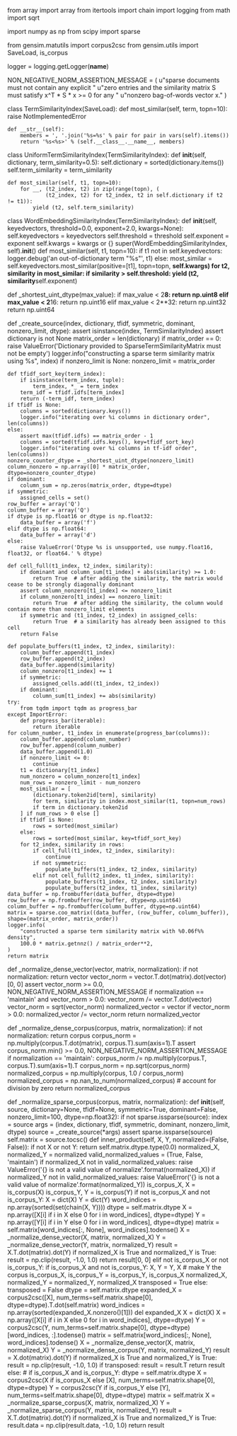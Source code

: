 from array import array
from itertools import chain
import logging
from math import sqrt

import numpy as np
from scipy import sparse

from gensim.matutils import corpus2csc
from gensim.utils import SaveLoad, is_corpus

logger = logging.getLogger(__name__)

NON_NEGATIVE_NORM_ASSERTION_MESSAGE = (
    u"sparse documents must not contain any explicit "
    u"zero entries and the similarity matrix S must satisfy x^T * S * x >= 0 for any "
    u"nonzero bag-of-words vector x."
)

class TermSimilarityIndex(SaveLoad):
    def most_similar(self, term, topn=10):
        raise NotImplementedError

    def __str__(self):
        members = ', '.join('%s=%s' % pair for pair in vars(self).items())
        return '%s<%s>' % (self.__class__.__name__, members)

class UniformTermSimilarityIndex(TermSimilarityIndex):
    def __init__(self, dictionary, term_similarity=0.5):
        self.dictionary = sorted(dictionary.items())
        self.term_similarity = term_similarity

    def most_similar(self, t1, topn=10):
        for __, (t2_index, t2) in zip(range(topn), (
                (t2_index, t2) for t2_index, t2 in self.dictionary if t2 != t1)):
            yield (t2, self.term_similarity)

class WordEmbeddingSimilarityIndex(TermSimilarityIndex):
    def __init__(self, keyedvectors, threshold=0.0, exponent=2.0, kwargs=None):
        self.keyedvectors = keyedvectors
        self.threshold = threshold
        self.exponent = exponent
        self.kwargs = kwargs or {}
        super(WordEmbeddingSimilarityIndex, self).__init__()
    def most_similar(self, t1, topn=10):
        if t1 not in self.keyedvectors:
            logger.debug('an out-of-dictionary term "%s"', t1)
        else:
            most_similar = self.keyedvectors.most_similar(positive=[t1], topn=topn, **self.kwargs)
            for t2, similarity in most_similar:
                if similarity > self.threshold:
                    yield (t2, similarity**self.exponent)

def _shortest_uint_dtype(max_value):
    if max_value < 2**8:
        return np.uint8
    elif max_value < 2**16:
        return np.uint16
    elif max_value < 2**32:
        return np.uint32
    return np.uint64

def _create_source(index, dictionary, tfidf, symmetric, dominant, nonzero_limit, dtype):
    assert isinstance(index, TermSimilarityIndex)
    assert dictionary is not None
    matrix_order = len(dictionary)
    if matrix_order == 0:
        raise ValueError('Dictionary provided to SparseTermSimilarityMatrix must not be empty')
    logger.info("constructing a sparse term similarity matrix using %s", index)
    if nonzero_limit is None:
        nonzero_limit = matrix_order

    def tfidf_sort_key(term_index):
        if isinstance(term_index, tuple):
            term_index, *_ = term_index
        term_idf = tfidf.idfs[term_index]
        return (-term_idf, term_index)
    if tfidf is None:
        columns = sorted(dictionary.keys())
        logger.info("iterating over %i columns in dictionary order", len(columns))
    else:
        assert max(tfidf.idfs) == matrix_order - 1
        columns = sorted(tfidf.idfs.keys(), key=tfidf_sort_key)
        logger.info("iterating over %i columns in tf-idf order", len(columns))
    nonzero_counter_dtype = _shortest_uint_dtype(nonzero_limit)
    column_nonzero = np.array([0] * matrix_order, dtype=nonzero_counter_dtype)
    if dominant:
        column_sum = np.zeros(matrix_order, dtype=dtype)
    if symmetric:
        assigned_cells = set()
    row_buffer = array('Q')
    column_buffer = array('Q')
    if dtype is np.float16 or dtype is np.float32:
        data_buffer = array('f')
    elif dtype is np.float64:
        data_buffer = array('d')
    else:
        raise ValueError('Dtype %s is unsupported, use numpy.float16, float32, or float64.' % dtype)

    def cell_full(t1_index, t2_index, similarity):
        if dominant and column_sum[t1_index] + abs(similarity) >= 1.0:
            return True  # after adding the similarity, the matrix would cease to be strongly diagonally dominant
        assert column_nonzero[t1_index] <= nonzero_limit
        if column_nonzero[t1_index] == nonzero_limit:
            return True  # after adding the similarity, the column would contain more than nonzero_limit elements
        if symmetric and (t1_index, t2_index) in assigned_cells:
            return True  # a similarity has already been assigned to this cell
        return False
    
    def populate_buffers(t1_index, t2_index, similarity):
        column_buffer.append(t1_index)
        row_buffer.append(t2_index)
        data_buffer.append(similarity)
        column_nonzero[t1_index] += 1
        if symmetric:
            assigned_cells.add((t1_index, t2_index))
        if dominant:
            column_sum[t1_index] += abs(similarity)
    try:
        from tqdm import tqdm as progress_bar
    except ImportError:
        def progress_bar(iterable):
            return iterable
    for column_number, t1_index in enumerate(progress_bar(columns)):
        column_buffer.append(column_number)
        row_buffer.append(column_number)
        data_buffer.append(1.0)
        if nonzero_limit <= 0:
            continue
        t1 = dictionary[t1_index]
        num_nonzero = column_nonzero[t1_index]
        num_rows = nonzero_limit - num_nonzero
        most_similar = [
            (dictionary.token2id[term], similarity)
            for term, similarity in index.most_similar(t1, topn=num_rows)
            if term in dictionary.token2id
        ] if num_rows > 0 else []
        if tfidf is None:
            rows = sorted(most_similar)
        else:
            rows = sorted(most_similar, key=tfidf_sort_key)
        for t2_index, similarity in rows:
            if cell_full(t1_index, t2_index, similarity):
                continue
            if not symmetric:
                populate_buffers(t1_index, t2_index, similarity)
            elif not cell_full(t2_index, t1_index, similarity):
                populate_buffers(t1_index, t2_index, similarity)
                populate_buffers(t2_index, t1_index, similarity)
    data_buffer = np.frombuffer(data_buffer, dtype=dtype)
    row_buffer = np.frombuffer(row_buffer, dtype=np.uint64)
    column_buffer = np.frombuffer(column_buffer, dtype=np.uint64)
    matrix = sparse.coo_matrix((data_buffer, (row_buffer, column_buffer)), shape=(matrix_order, matrix_order))
    logger.info(
        "constructed a sparse term similarity matrix with %0.06f%% density",
        100.0 * matrix.getnnz() / matrix_order**2,
    )
    return matrix

def _normalize_dense_vector(vector, matrix, normalization):
    if not normalization:
        return vector
    vector_norm = vector.T.dot(matrix).dot(vector)[0, 0]
    assert vector_norm >= 0.0, NON_NEGATIVE_NORM_ASSERTION_MESSAGE
    if normalization == 'maintain' and vector_norm > 0.0:
        vector_norm /= vector.T.dot(vector)  
    vector_norm = sqrt(vector_norm)
    normalized_vector = vector
    if vector_norm > 0.0:
        normalized_vector /= vector_norm
    return normalized_vector

def _normalize_dense_corpus(corpus, matrix, normalization):
    if not normalization:
        return corpus
    corpus_norm = np.multiply(corpus.T.dot(matrix), corpus.T).sum(axis=1).T
    assert corpus_norm.min() >= 0.0, NON_NEGATIVE_NORM_ASSERTION_MESSAGE
    if normalization == 'maintain':
        corpus_norm /= np.multiply(corpus.T, corpus.T).sum(axis=1).T
    corpus_norm = np.sqrt(corpus_norm)
    normalized_corpus = np.multiply(corpus, 1.0 / corpus_norm)
    normalized_corpus = np.nan_to_num(normalized_corpus)  # account for division by zero
    return normalized_corpus

def _normalize_sparse_corpus(corpus, matrix, normalization):
    def __init__(self, source, dictionary=None, tfidf=None, symmetric=True, dominant=False,
            nonzero_limit=100, dtype=np.float32):
        if not sparse.issparse(source):
            index = source
            args = (index, dictionary, tfidf, symmetric, dominant, nonzero_limit, dtype)
            source = _create_source(*args)
            assert sparse.issparse(source)
        self.matrix = source.tocsc()
    def inner_product(self, X, Y, normalized=(False, False)):
        if not X or not Y:
            return self.matrix.dtype.type(0.0)
        normalized_X, normalized_Y = normalized
        valid_normalized_values = (True, False, 'maintain')
        if normalized_X not in valid_normalized_values:
            raise ValueError('{} is not a valid value of normalize'.format(normalized_X))
        if normalized_Y not in valid_normalized_values:
            raise ValueError('{} is not a valid value of normalize'.format(normalized_Y))
        is_corpus_X, X = is_corpus(X)
        is_corpus_Y, Y = is_corpus(Y)
        if not is_corpus_X and not is_corpus_Y:
            X = dict(X)
            Y = dict(Y)
            word_indices = np.array(sorted(set(chain(X, Y))))
            dtype = self.matrix.dtype
            X = np.array([X[i] if i in X else 0 for i in word_indices], dtype=dtype)
            Y = np.array([Y[i] if i in Y else 0 for i in word_indices], dtype=dtype)
            matrix = self.matrix[word_indices[:, None], word_indices].todense()
            X = _normalize_dense_vector(X, matrix, normalized_X)
            Y = _normalize_dense_vector(Y, matrix, normalized_Y)
            result = X.T.dot(matrix).dot(Y)
            if normalized_X is True and normalized_Y is True:
                result = np.clip(result, -1.0, 1.0)
            return result[0, 0]
        elif not is_corpus_X or not is_corpus_Y:
            if is_corpus_X and not is_corpus_Y:
                X, Y = Y, X  # make Y the corpus
                is_corpus_X, is_corpus_Y = is_corpus_Y, is_corpus_X
                normalized_X, normalized_Y = normalized_Y, normalized_X
                transposed = True
            else:
                transposed = False
            dtype = self.matrix.dtype
            expanded_X = corpus2csc([X], num_terms=self.matrix.shape[0], dtype=dtype).T.dot(self.matrix)
            word_indices = np.array(sorted(expanded_X.nonzero()[1]))
            del expanded_X
            X = dict(X)
            X = np.array([X[i] if i in X else 0 for i in word_indices], dtype=dtype)
            Y = corpus2csc(Y, num_terms=self.matrix.shape[0], dtype=dtype)[word_indices, :].todense()
            matrix = self.matrix[word_indices[:, None], word_indices].todense()
            X = _normalize_dense_vector(X, matrix, normalized_X)
            Y = _normalize_dense_corpus(Y, matrix, normalized_Y)
            result = X.dot(matrix).dot(Y)
            if normalized_X is True and normalized_Y is True:
                result = np.clip(result, -1.0, 1.0)
            if transposed:
                result = result.T
            return result
        else:  # if is_corpus_X and is_corpus_Y:
            dtype = self.matrix.dtype
            X = corpus2csc(X if is_corpus_X else [X], num_terms=self.matrix.shape[0], dtype=dtype)
            Y = corpus2csc(Y if is_corpus_Y else [Y], num_terms=self.matrix.shape[0], dtype=dtype)
            matrix = self.matrix
            X = _normalize_sparse_corpus(X, matrix, normalized_X)
            Y = _normalize_sparse_corpus(Y, matrix, normalized_Y)
            result = X.T.dot(matrix).dot(Y)
            if normalized_X is True and normalized_Y is True:
                result.data = np.clip(result.data, -1.0, 1.0)
            return result
